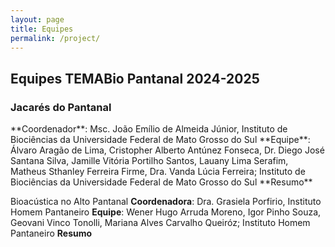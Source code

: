 ```yaml
---
layout: page
title: Equipes
permalink: /project/
---
```

<h2>Equipes TEMABio Pantanal 2024-2025</h2>

<h3>Jacarés do Pantanal</h3>
**Coordenador**: Msc. João Emílio de Almeida Júnior, Instituto de Biociências da Universidade Federal de Mato Grosso do Sul
**Equipe**: Álvaro Aragão de Lima, Cristopher Alberto Antúnez Fonseca, Dr. Diego José Santana Silva, Jamille Vitória Portilho Santos, Lauany Lima Serafim, Matheus Sthanley Ferreira Firme, Dra. Vanda Lúcia Ferreira; Instituto de Biociências da Universidade Federal de Mato Grosso do Sul
**Resumo**

Bioacústica no Alto Pantanal
**Coordenadora**: Dra. Grasiela Porfirio, Instituto Homem Pantaneiro
**Equipe**: Wener Hugo Arruda Moreno, Igor Pinho Souza, Geovani Vinco Tonolli, Mariana Alves Carvalho Queiróz; Instituto Homem Pantaneiro
**Resumo**

